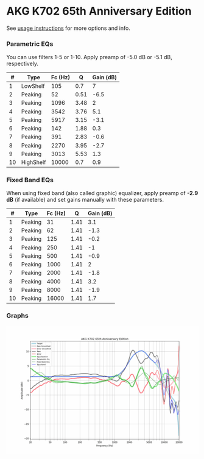 # AKG K702 65th Anniversary Edition
See [usage instructions](https://github.com/jaakkopasanen/AutoEq#usage) for more options and info.

### Parametric EQs
You can use filters 1-5 or 1-10. Apply preamp of -5.0 dB or -5.1 dB, respectively.

|   # | Type      |   Fc (Hz) |    Q |   Gain (dB) |
|-----|-----------|-----------|------|-------------|
|   1 | LowShelf  |       105 | 0.7  |         7   |
|   2 | Peaking   |        52 | 0.51 |        -6.5 |
|   3 | Peaking   |      1096 | 3.48 |         2   |
|   4 | Peaking   |      3542 | 3.76 |         5.1 |
|   5 | Peaking   |      5917 | 3.15 |        -3.1 |
|   6 | Peaking   |       142 | 1.88 |         0.3 |
|   7 | Peaking   |       391 | 2.83 |        -0.6 |
|   8 | Peaking   |      2270 | 3.95 |        -2.7 |
|   9 | Peaking   |      3013 | 5.53 |         1.3 |
|  10 | HighShelf |     10000 | 0.7  |         0.9 |

### Fixed Band EQs
When using fixed band (also called graphic) equalizer, apply preamp of **-2.9 dB** (if available) and set gains manually with these parameters.

|   # | Type    |   Fc (Hz) |    Q |   Gain (dB) |
|-----|---------|-----------|------|-------------|
|   1 | Peaking |        31 | 1.41 |         3.1 |
|   2 | Peaking |        62 | 1.41 |        -1.3 |
|   3 | Peaking |       125 | 1.41 |        -0.2 |
|   4 | Peaking |       250 | 1.41 |        -1   |
|   5 | Peaking |       500 | 1.41 |        -0.9 |
|   6 | Peaking |      1000 | 1.41 |         2   |
|   7 | Peaking |      2000 | 1.41 |        -1.8 |
|   8 | Peaking |      4000 | 1.41 |         3.2 |
|   9 | Peaking |      8000 | 1.41 |        -1.9 |
|  10 | Peaking |     16000 | 1.41 |         1.7 |

### Graphs
![](./AKG%20K702%2065th%20Anniversary%20Edition.png)
